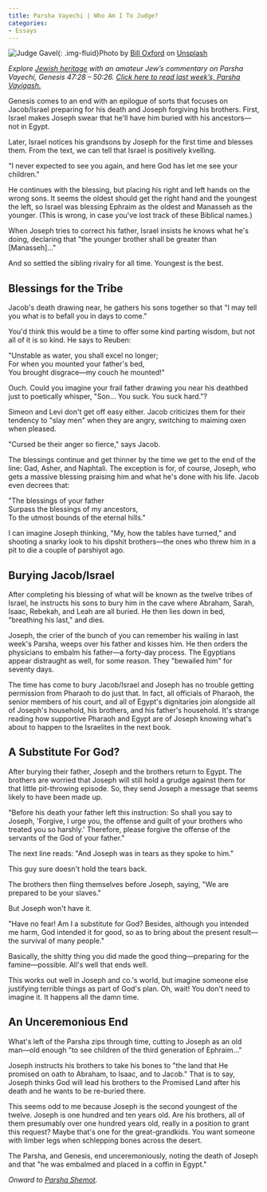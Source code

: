 ```yaml
---
title: Parsha Vayechi | Who Am I To Judge?
categories:
- Essays
---
```


![Judge Gavel](https://withoutapath.com/wp-content/uploads/2020/01/bill-oxford-OXGhu60NwxU-unsplash-1024x566.jpg){: .img-fluid}Photo by [Bill Oxford](https://unsplash.com/@bill_oxford?utm_source=unsplash&utm_medium=referral&utm_content=creditCopyText) on [Unsplash](https://unsplash.com/s/photos/judge?utm_source=unsplash&utm_medium=referral&utm_content=creditCopyText)

_Explore [Jewish heritage](https://withoutapath.com/jewish-heritage/) with an amateur Jew’s commentary on Parsha Vayechi, Genesis 47:28 – 50:26. [Click here to read last week’s, Parsha Vayigash.](https://withoutapath.com/parsha-vayigash/)_

Genesis comes to an end with an epilogue of sorts that focuses on Jacob/Israel preparing for his death and Joseph forgiving his brothers. First, Israel makes Joseph swear that he'll have him buried with his ancestors––not in Egypt.

Later, Israel notices his grandsons by Joseph for the first time and blesses them. From the text, we can tell that Israel is positively kvelling.

<!-- more -->

"I never expected to see you again, and here God has let me see your children."

He continues with the blessing, but placing his right and left hands on the wrong sons. It seems the oldest should get the right hand and the youngest the left, so Israel was blessing Ephraim as the oldest and Manasseh as the younger. (This is wrong, in case you've lost track of these Biblical names.)

When Joseph tries to correct his father, Israel insists he knows what he's doing, declaring that "the younger brother shall be greater than [Manasseh]..."

And so settled the sibling rivalry for all time. Youngest is the best.

## Blessings for the Tribe

Jacob's death drawing near, he gathers his sons together so that "I may tell you what is to befall you in days to come."

You'd think this would be a time to offer some kind parting wisdom, but not all of it is so kind. He says to Reuben:

"Unstable as water, you shall excel no longer;  
For when you mounted your father's bed,  
You brought disgrace––my couch he mounted!"

Ouch. Could you imagine your frail father drawing you near his deathbed just to poetically whisper, "Son... You suck. You suck hard."?

Simeon and Levi don't get off easy either. Jacob criticizes them for their tendency to "slay men" when they are angry, switching to maiming oxen when pleased.

"Cursed be their anger so fierce," says Jacob.

The blessings continue and get thinner by the time we get to the end of the line: Gad, Asher, and Naphtali. The exception is for, of course, Joseph, who gets a massive blessing praising him and what he's done with his life. Jacob even decrees that:  
  
"The blessings of your father  
Surpass the blessings of my ancestors,  
To the utmost bounds of the eternal hills."

I can imagine Joseph thinking, "My, how the tables have turned," and shooting a snarky look to his dipshit brothers––the ones who threw him in a pit to die a couple of parshiyot ago.

## Burying Jacob/Israel

After completing his blessing of what will be known as the twelve tribes of Israel, he instructs his sons to bury him in the cave where Abraham, Sarah, Isaac, Rebekah, and Leah are all buried. He then lies down in bed, "breathing his last," and dies.

Joseph, the crier of the bunch of you can remember his wailing in last week's Parsha, weeps over his father and kisses him. He then orders the physicians to embalm his father––a forty-day process. The Egyptians appear distraught as well, for some reason. They "bewailed him" for seventy days.

The time has come to bury Jacob/Israel and Joseph has no trouble getting permission from Pharaoh to do just that. In fact, all officials of Pharaoh, the senior members of his court, and all of Egypt's dignitaries join alongside all of Joseph's household, his brothers, and his father's household. It's strange reading how supportive Pharaoh and Egypt are of Joseph knowing what's about to happen to the Israelites in the next book.

## A Substitute For God?

After burying their father, Joseph and the brothers return to Egypt. The brothers are worried that Joseph will still hold a grudge against them for that little pit-throwing episode. So, they send Joseph a message that seems likely to have been made up.

"Before his death your father left this instruction: So shall you say to Joseph, 'Forgive, I urge you, the offense and guilt of your brothers who treated you so harshly.' Therefore, please forgive the offense of the servants of the God of your father." 

The next line reads: "And Joseph was in tears as they spoke to him."

This guy sure doesn't hold the tears back.

The brothers then fling themselves before Joseph, saying, "We are prepared to be your slaves."

But Joseph won't have it.

"Have no fear! Am I a substitute for God? Besides, although you intended me harm, God intended it for good, so as to bring about the present result––the survival of many people."

Basically, the shitty thing you did made the good thing––preparing for the famine––possible. All's well that ends well.

This works out well in Joseph and co.'s world, but imagine someone else justifying terrible things as part of God's plan. Oh, wait! You don't need to imagine it. It happens all the damn time.

## An Unceremonious End

What's left of the Parsha zips through time, cutting to Joseph as an old man––old enough "to see children of the third generation of Ephraim..."

Joseph instructs his brothers to take his bones to "the land that He promised on oath to Abraham, to Isaac, and to Jacob." That is to say, Joseph thinks God will lead his brothers to the Promised Land after his death and he wants to be re-buried there. 

This seems odd to me because Joseph is the second youngest of the twelve. Joseph is one hundred and ten years old. Are his brothers, all of them presumably over one hundred years old, really in a position to grant this request? Maybe that's one for the great-grandkids. You want someone with limber legs when schlepping bones across the desert.

The Parsha, and Genesis, end unceremoniously, noting the death of Joseph and that "he was embalmed and placed in a coffin in Egypt."

_Onward to [Parsha Shemot](https://withoutapath.com/parsha-shemot/)._

